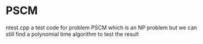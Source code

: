 # PSCM
ntest.cpp a test code for problem PSCM which is an NP problem
but we can still find a polynomial time algorithm to test the result
